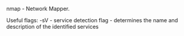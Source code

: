nmap - Network Mapper. 

Useful flags: 
-sV - service detection flag - determines the name and description of the identified services